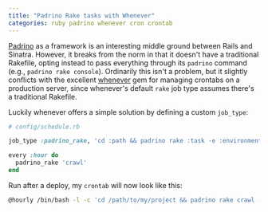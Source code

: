 ```yaml
---
title: "Padrino Rake tasks with Whenever"
categories: ruby padrino whenever cron crontab
---
```


[Padrino](http://www.padrinorb.com/) as a framework is an interesting middle
ground between Rails and Sinatra. However, it breaks from the norm in that it
doesn't have a traditional Rakefile, opting instead to pass everything through
its `padrino` command (e.g., `padrino rake console`). Ordinarily this isn't a
problem, but it slightly conflicts with the excellent
[whenever](https://github.com/javan/whenever) gem for managing crontabs on a
production server, since whenever's default `rake` job type assumes there's a
traditional Rakefile.

Luckily whenever offers a simple solution by defining a custom `job_type`:

```ruby
# config/schedule.rb

job_type :padrino_rake, 'cd :path && padrino rake :task -e :environment'

every :hour do
  padrino_rake 'crawl'
end
```

Run after a deploy, my `crontab` will now look like this:

```sh
@hourly /bin/bash -l -c 'cd /path/to/my/project && padrino rake crawl -e production'
```
